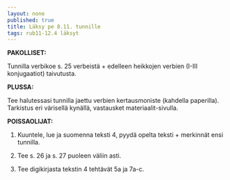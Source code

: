 ```yaml
---
layout: none
published: true
title: Läksy pe 8.11. tunnille
tags: rub11-12.4 läksyt
---
```

**PAKOLLISET:**

Tunnilla verbikoe s. 25 verbeistä + edelleen heikkojen verbien (I-III konjugaatiot) taivutusta.

**PLUSSA:**

Tee halutessasi tunnilla jaettu verbien kertausmoniste (kahdella paperilla). Tarkistus eri värisellä kynällä, vastausket materiaalit-sivulla.

**POISSAOLIJAT:**

1. Kuuntele, lue ja suomenna teksti 4, pyydä opelta teksti + merkinnät ensi tunnilla. 

2. Tee s. 26 ja s. 27 puoleen väliin asti.

3. Tee digikirjasta tekstin 4 tehtävät 5a ja 7a-c.


